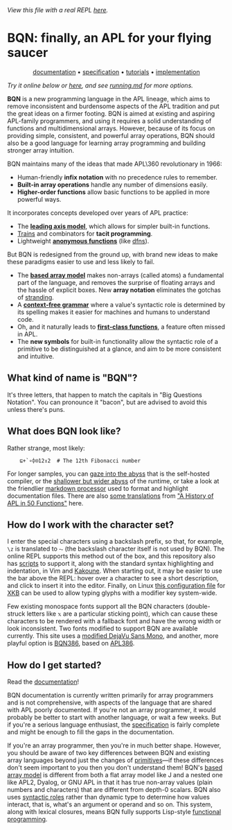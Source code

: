 *View this file with a real REPL [here](https://mlochbaum.github.io/BQN/index.html).*

# BQN: finally, an APL for your flying saucer

<center>

[documentation](doc/README.md) • [specification](spec/README.md) • [tutorials](tutorial/README.md) • [implementation](implementation/README.md)

</center>

*Try it online below or [here](https://mlochbaum.github.io/BQN/try.html), and see [running.md](running.md) for more options.*
<!--REPL-->

**BQN** is a new programming language in the APL lineage, which aims to remove inconsistent and burdensome aspects of the APL tradition and put the great ideas on a firmer footing. BQN is aimed at existing and aspiring APL-family programmers, and using it requires a solid understanding of functions and multidimensional arrays. However, because of its focus on providing simple, consistent, and powerful array operations, BQN should also be a good language for learning array programming and building stronger array intuition.

BQN maintains many of the ideas that made APL\360 revolutionary in 1966:
* Human-friendly **infix notation** with no precedence rules to remember.
* **Built-in array operations** handle any number of dimensions easily.
* **Higher-order functions** allow basic functions to be applied in more powerful ways.

It incorporates concepts developed over years of APL practice:
* The [**leading axis model**](doc/leading.md), which allows for simpler built-in functions.
* [Trains](doc/train.md) and combinators for **tacit programming**.
* Lightweight [**anonymous functions**](doc/block.md) (like [dfns](https://aplwiki.com/wiki/Dfn)).

But BQN is redesigned from the ground up, with brand new ideas to make these paradigms easier to use and less likely to fail.
* The [**based array model**](doc/based.md) makes non-arrays (called atoms) a fundamental part of the language, and removes the surprise of floating arrays and the hassle of explicit boxes. New **array notation** eliminates the gotchas of [stranding](https://aplwiki.com/wiki/Strand_notation).
* A [**context-free grammar**](doc/context.md) where a value's syntactic role is determined by its spelling makes it easier for machines and humans to understand code.
* Oh, and it naturally leads to [**first-class functions**](doc/functional.md), a feature often missed in APL.
* The **new symbols** for built-in functionality allow the syntactic role of a primitive to be distinguished at a glance, and aim to be more consistent and intuitive.

## What kind of name is "BQN"?

It's three letters, that happen to match the capitals in "Big Questions Notation". You can pronounce it "bacon", but are advised to avoid this unless there's puns.

## What does BQN look like?

Rather strange, most likely:

        ⊑+`∘⌽⍟12↕2  # The 12th Fibonacci number

For longer samples, you can [gaze into the abyss](src/c.bqn) that is the self-hosted compiler, or the [shallower but wider abyss](src/r.bqn) of the runtime, or take a look at the friendlier [markdown processor](md.bqn) used to format and highlight documentation files. There are also [some translations](examples/fifty.bqn) from ["A History of APL in 50 Functions"](https://www.jsoftware.com/papers/50/) here.

## How do I work with the character set?

I enter the special characters using a backslash prefix, so that, for example, `\z` is translated to `⥊` (the backslash character itself is not used by BQN). The online REPL supports this method out of the box, and this repository also has [scripts](https://github.com/mlochbaum/BQN/tree/master/editors) to support it, along with the standard syntax highlighting and indentation, in Vim and [Kakoune](https://kakoune.org/). When starting out, it may be easier to use the bar above the REPL: hover over a character to see a short description, and click to insert it into the editor. Finally, on Linux [this configuration file](https://github.com/mlochbaum/BQN/blob/master/editors/bqn) for [XKB](https://en.wikipedia.org/wiki/X_keyboard_extension) can be used to allow typing glyphs with a modifier key system-wide.

Few existing monospace fonts support all the BQN characters (double-struck letters like `𝕩` are a particular sticking point), which can cause these characters to be rendered with a fallback font and have the wrong width or look inconsistent. Two fonts modified to support BQN are available currently. This site uses a [modified DejaVu Sans Mono](https://github.com/mlochbaum/BQN/blob/master/docs/DejaVuBQNSansMono.ttf), and another, more playful option is [BQN386](https://github.com/dzaima/BQN386), based on [APL386](https://abrudz.github.io/APL386/).

## How do I get started?

Read the [documentation](doc/README.md)!

BQN documentation is currently written primarily for array programmers and is not comprehensive, with aspects of the language that are shared with APL poorly documented. If you're not an array programmer, it would probably be better to start with another language, or wait a few weeks. But if you're a serious language enthusiast, the [specification](spec/README.md) is fairly complete and might be enough to fill the gaps in the documentation.

If you're an array programmer, then you're in much better shape. However, you should be aware of two key differences between BQN and existing array languages beyond just the changes of [primitives](doc/primitive.md)—if these differences don't seem important to you then you don't understand them! BQN's [based array model](doc/based.md) is different from both a flat array model like J and a nested one like APL2, Dyalog, or GNU APL in that it has true non-array values (plain numbers and characters) that are different from depth-0 scalars. BQN also uses [syntactic roles](doc/context.md) rather than dynamic type to determine how values interact, that is, what's an argument or operand and so on. This system, along with lexical closures, means BQN fully supports Lisp-style [functional programming](doc/functional.md).
